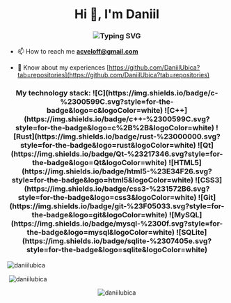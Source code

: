 <h1 align="center"> Hi 👋, I'm Daniil</h1>
<h3 align="center" href="https://git.io/typing-svg"><img src="https://readme-typing-svg.herokuapp.com?font=Fira+Code&pause=1000&color=F74949&center=true&vCenter=true&width=435&lines=Back-end+developer;++and+MSTU+%22STANKIN%22+student" alt="Typing SVG" /></h3>

- 📫 How to reach me **acveloff@gmail.com**

- 📄 Know about my experiences [https://github.com/DaniilUbica?tab=repositories](https://github.com/DaniilUbica?tab=repositories)

<h3 align="center">
My technology stack:
![C](https://img.shields.io/badge/c-%2300599C.svg?style=for-the-badge&logo=c&logoColor=white)
![C++](https://img.shields.io/badge/c++-%2300599C.svg?style=for-the-badge&logo=c%2B%2B&logoColor=white)
![Rust](https://img.shields.io/badge/rust-%23000000.svg?style=for-the-badge&logo=rust&logoColor=white)
![Qt](https://img.shields.io/badge/Qt-%23217346.svg?style=for-the-badge&logo=Qt&logoColor=white)
![HTML5](https://img.shields.io/badge/html5-%23E34F26.svg?style=for-the-badge&logo=html5&logoColor=white)
![CSS3](https://img.shields.io/badge/css3-%231572B6.svg?style=for-the-badge&logo=css3&logoColor=white)
![Git](https://img.shields.io/badge/git-%23F05033.svg?style=for-the-badge&logo=git&logoColor=white)
![MySQL](https://img.shields.io/badge/mysql-%2300f.svg?style=for-the-badge&logo=mysql&logoColor=white)
![SQLite](https://img.shields.io/badge/sqlite-%2307405e.svg?style=for-the-badge&logo=sqlite&logoColor=white)
</h3>
    
<p><img align="center" src="https://github-readme-stats.vercel.app/api/top-langs?username=daniilubica&show_icons=true&theme=gruvbox&title_color=d29393&text_color=b8b8b8&bg_color=262626&locale=en&layout=compact" alt="daniilubica" /></p>

<p>&nbsp;<img align="center" src="https://github-readme-stats.vercel.app/api?username=daniilubica&show_icons=true&theme=gruvbox&title_color=d29393&text_color=b8b8b8&bg_color=262626&locale=en" alt="daniilubica" /></p>

<p align="center"> <img src="https://komarev.com/ghpvc/?username=daniilubica&label=Profile%20views&color=750085&style=flat-square" alt="daniilubica" /> </p>
